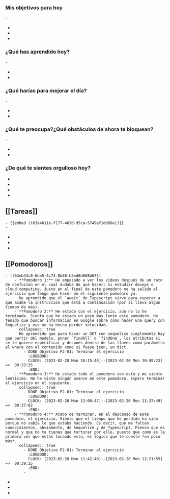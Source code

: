### Mis objetivos para hoy
	-
-
-
-
### ¿Qué has aprendido hoy?
	-
-
-
### ¿Qué harías para mejorar el día?
	-
-
-
### ¿Qué te preocupa?¿Qué obstáculos de ahora te bloquean?
	-
-
-
### ¿De qué te sientes orgulloso hoy?
-
-
-
-
## [[Tareas]]
	- {{embed ((63e4b11e-f177-403d-95ca-5749af1dd88e))}}
	-
-
-
-
## [[Pomodoros]]
	- ((63eb43c0-6be5-4c74-8b68-b5ed0d608b67))
		- **Pomodoro 1:** He empezado a ver los vídeos después de un rato de confusión en el cual dudaba de qué hacer: si estudiar devops o  cloud computing. Justo en el final de este pomodoro me ha salido el ejercicio que tengo que hacer en el siguiente pomodoro ya. 
		  He aprendido que el `await` de Typescript sirve para esperar a que acabe la instrucción que está a continuación (por si lleva algún tiempo de más).
		- **Pomodoro 2:** He estado con el ejercicio, aún no lo he terminado. Siento que he estado un poco más lento este pomodoro. He tenido que buscar información en Google sobre cómo hacer una query con Sequelize y eso me ha hecho perder velocidad.
		  collapsed:: true
		  He aprendido que para hacer un GET con sequelize simplemente hay que partir del modelo, poner `findAll` o `findOne`, los atributos si se le quiere especificar y después dentro de las llaves como parámetro el where con el contenido como si fuese json, un dict.
			- DONE Objetivo P2-01: Terminar el ejercicio
			  :LOGBOOK:
			  CLOCK: [2023-02-20 Mon 10:15:48]--[2023-02-20 Mon 10:49:23] =>  00:33:35
			  :END:
		- **Pomodoro 3:** He estado todo el pomodoro con esto y me siento lentísimo. No he visto ningún avance en este pomodoro. Espero terminar el ejercicio en el siguiente.
		  collapsed:: true
			- DONE Objetivo P2-01: Terminar el ejercicio
			  :LOGBOOK:
			  CLOCK: [2023-02-20 Mon 11:00:47]--[2023-02-20 Mon 11:37:49] =>  00:37:02
			  :END:
		- **Pomodoro 4:** Acabo de terminar, en el descanso de este pomodoro, el ejercicio. Siento que el tiempo que he perdido ha sido porque no sabía lo que estaba haciendo. Es decir, que me faltan conocimientos, obviamente, de Sequelize y de Typescript. Pienso que es normal y que no te tienes que torturar por ello, puesto que como es la primera vez que estás tocando esto, es lógico que te cueste *un poco más*.
		  collapsed:: true
			- DONE Objetivo P2-01: Terminar el ejercicio
			  :LOGBOOK:
			  CLOCK: [2023-02-20 Mon 11:42:40]--[2023-02-20 Mon 12:21:55] =>  00:39:15
			  :END:
			-
-
-
-